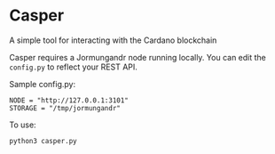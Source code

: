 # Casper
A simple tool for interacting with the Cardano blockchain

Casper requires a Jormungandr node running locally. You can edit the `config.py` to reflect your REST API.

Sample config.py:
```
NODE = "http://127.0.0.1:3101"
STORAGE = "/tmp/jormungandr"
```
To use:

`python3 casper.py`
